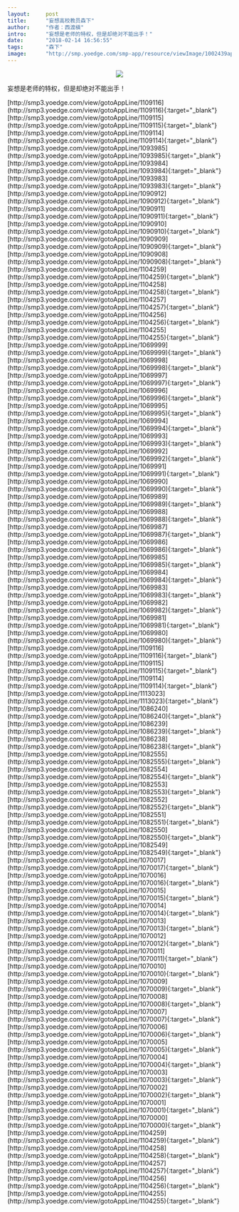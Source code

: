 ```yaml
---
layout:     post
title:      "妄想高校教员森下"
author:     "作者：西渡槇"
intro:      "妄想是老师的特权，但是却绝对不能出手！"
date:       "2018-02-14 16:56:55"
tags:       "森下"
image:      "http://smp.yoedge.com/smp-app/resource/viewImage/1002439appline.png"
---
```

<div style="text-align: center">
<p><img src="http://smp.yoedge.com/smp-app/resource/viewImage/1002439appline.png"/></p>
</div>
<p class="post-meta">
<span>妄想是老师的特权，但是却绝对不能出手！</span>
</p>
[http://smp3.yoedge.com/view/gotoAppLine/1109116](http://smp3.yoedge.com/view/gotoAppLine/1109116){:target="_blank"}
[http://smp3.yoedge.com/view/gotoAppLine/1109115](http://smp3.yoedge.com/view/gotoAppLine/1109115){:target="_blank"}
[http://smp3.yoedge.com/view/gotoAppLine/1109114](http://smp3.yoedge.com/view/gotoAppLine/1109114){:target="_blank"}
[http://smp3.yoedge.com/view/gotoAppLine/1093985](http://smp3.yoedge.com/view/gotoAppLine/1093985){:target="_blank"}
[http://smp3.yoedge.com/view/gotoAppLine/1093984](http://smp3.yoedge.com/view/gotoAppLine/1093984){:target="_blank"}
[http://smp3.yoedge.com/view/gotoAppLine/1093983](http://smp3.yoedge.com/view/gotoAppLine/1093983){:target="_blank"}
[http://smp3.yoedge.com/view/gotoAppLine/1090912](http://smp3.yoedge.com/view/gotoAppLine/1090912){:target="_blank"}
[http://smp3.yoedge.com/view/gotoAppLine/1090911](http://smp3.yoedge.com/view/gotoAppLine/1090911){:target="_blank"}
[http://smp3.yoedge.com/view/gotoAppLine/1090910](http://smp3.yoedge.com/view/gotoAppLine/1090910){:target="_blank"}
[http://smp3.yoedge.com/view/gotoAppLine/1090909](http://smp3.yoedge.com/view/gotoAppLine/1090909){:target="_blank"}
[http://smp3.yoedge.com/view/gotoAppLine/1090908](http://smp3.yoedge.com/view/gotoAppLine/1090908){:target="_blank"}
[http://smp3.yoedge.com/view/gotoAppLine/1104259](http://smp3.yoedge.com/view/gotoAppLine/1104259){:target="_blank"}
[http://smp3.yoedge.com/view/gotoAppLine/1104258](http://smp3.yoedge.com/view/gotoAppLine/1104258){:target="_blank"}
[http://smp3.yoedge.com/view/gotoAppLine/1104257](http://smp3.yoedge.com/view/gotoAppLine/1104257){:target="_blank"}
[http://smp3.yoedge.com/view/gotoAppLine/1104256](http://smp3.yoedge.com/view/gotoAppLine/1104256){:target="_blank"}
[http://smp3.yoedge.com/view/gotoAppLine/1104255](http://smp3.yoedge.com/view/gotoAppLine/1104255){:target="_blank"}
[http://smp3.yoedge.com/view/gotoAppLine/1069999](http://smp3.yoedge.com/view/gotoAppLine/1069999){:target="_blank"}
[http://smp3.yoedge.com/view/gotoAppLine/1069998](http://smp3.yoedge.com/view/gotoAppLine/1069998){:target="_blank"}
[http://smp3.yoedge.com/view/gotoAppLine/1069997](http://smp3.yoedge.com/view/gotoAppLine/1069997){:target="_blank"}
[http://smp3.yoedge.com/view/gotoAppLine/1069996](http://smp3.yoedge.com/view/gotoAppLine/1069996){:target="_blank"}
[http://smp3.yoedge.com/view/gotoAppLine/1069995](http://smp3.yoedge.com/view/gotoAppLine/1069995){:target="_blank"}
[http://smp3.yoedge.com/view/gotoAppLine/1069994](http://smp3.yoedge.com/view/gotoAppLine/1069994){:target="_blank"}
[http://smp3.yoedge.com/view/gotoAppLine/1069993](http://smp3.yoedge.com/view/gotoAppLine/1069993){:target="_blank"}
[http://smp3.yoedge.com/view/gotoAppLine/1069992](http://smp3.yoedge.com/view/gotoAppLine/1069992){:target="_blank"}
[http://smp3.yoedge.com/view/gotoAppLine/1069991](http://smp3.yoedge.com/view/gotoAppLine/1069991){:target="_blank"}
[http://smp3.yoedge.com/view/gotoAppLine/1069990](http://smp3.yoedge.com/view/gotoAppLine/1069990){:target="_blank"}
[http://smp3.yoedge.com/view/gotoAppLine/1069989](http://smp3.yoedge.com/view/gotoAppLine/1069989){:target="_blank"}
[http://smp3.yoedge.com/view/gotoAppLine/1069988](http://smp3.yoedge.com/view/gotoAppLine/1069988){:target="_blank"}
[http://smp3.yoedge.com/view/gotoAppLine/1069987](http://smp3.yoedge.com/view/gotoAppLine/1069987){:target="_blank"}
[http://smp3.yoedge.com/view/gotoAppLine/1069986](http://smp3.yoedge.com/view/gotoAppLine/1069986){:target="_blank"}
[http://smp3.yoedge.com/view/gotoAppLine/1069985](http://smp3.yoedge.com/view/gotoAppLine/1069985){:target="_blank"}
[http://smp3.yoedge.com/view/gotoAppLine/1069984](http://smp3.yoedge.com/view/gotoAppLine/1069984){:target="_blank"}
[http://smp3.yoedge.com/view/gotoAppLine/1069983](http://smp3.yoedge.com/view/gotoAppLine/1069983){:target="_blank"}
[http://smp3.yoedge.com/view/gotoAppLine/1069982](http://smp3.yoedge.com/view/gotoAppLine/1069982){:target="_blank"}
[http://smp3.yoedge.com/view/gotoAppLine/1069981](http://smp3.yoedge.com/view/gotoAppLine/1069981){:target="_blank"}
[http://smp3.yoedge.com/view/gotoAppLine/1069980](http://smp3.yoedge.com/view/gotoAppLine/1069980){:target="_blank"}
[http://smp3.yoedge.com/view/gotoAppLine/1109116](http://smp3.yoedge.com/view/gotoAppLine/1109116){:target="_blank"}
[http://smp3.yoedge.com/view/gotoAppLine/1109115](http://smp3.yoedge.com/view/gotoAppLine/1109115){:target="_blank"}
[http://smp3.yoedge.com/view/gotoAppLine/1109114](http://smp3.yoedge.com/view/gotoAppLine/1109114){:target="_blank"}
[http://smp3.yoedge.com/view/gotoAppLine/1113023](http://smp3.yoedge.com/view/gotoAppLine/1113023){:target="_blank"}
[http://smp3.yoedge.com/view/gotoAppLine/1086240](http://smp3.yoedge.com/view/gotoAppLine/1086240){:target="_blank"}
[http://smp3.yoedge.com/view/gotoAppLine/1086239](http://smp3.yoedge.com/view/gotoAppLine/1086239){:target="_blank"}
[http://smp3.yoedge.com/view/gotoAppLine/1086238](http://smp3.yoedge.com/view/gotoAppLine/1086238){:target="_blank"}
[http://smp3.yoedge.com/view/gotoAppLine/1082555](http://smp3.yoedge.com/view/gotoAppLine/1082555){:target="_blank"}
[http://smp3.yoedge.com/view/gotoAppLine/1082554](http://smp3.yoedge.com/view/gotoAppLine/1082554){:target="_blank"}
[http://smp3.yoedge.com/view/gotoAppLine/1082553](http://smp3.yoedge.com/view/gotoAppLine/1082553){:target="_blank"}
[http://smp3.yoedge.com/view/gotoAppLine/1082552](http://smp3.yoedge.com/view/gotoAppLine/1082552){:target="_blank"}
[http://smp3.yoedge.com/view/gotoAppLine/1082551](http://smp3.yoedge.com/view/gotoAppLine/1082551){:target="_blank"}
[http://smp3.yoedge.com/view/gotoAppLine/1082550](http://smp3.yoedge.com/view/gotoAppLine/1082550){:target="_blank"}
[http://smp3.yoedge.com/view/gotoAppLine/1082549](http://smp3.yoedge.com/view/gotoAppLine/1082549){:target="_blank"}
[http://smp3.yoedge.com/view/gotoAppLine/1070017](http://smp3.yoedge.com/view/gotoAppLine/1070017){:target="_blank"}
[http://smp3.yoedge.com/view/gotoAppLine/1070016](http://smp3.yoedge.com/view/gotoAppLine/1070016){:target="_blank"}
[http://smp3.yoedge.com/view/gotoAppLine/1070015](http://smp3.yoedge.com/view/gotoAppLine/1070015){:target="_blank"}
[http://smp3.yoedge.com/view/gotoAppLine/1070014](http://smp3.yoedge.com/view/gotoAppLine/1070014){:target="_blank"}
[http://smp3.yoedge.com/view/gotoAppLine/1070013](http://smp3.yoedge.com/view/gotoAppLine/1070013){:target="_blank"}
[http://smp3.yoedge.com/view/gotoAppLine/1070012](http://smp3.yoedge.com/view/gotoAppLine/1070012){:target="_blank"}
[http://smp3.yoedge.com/view/gotoAppLine/1070011](http://smp3.yoedge.com/view/gotoAppLine/1070011){:target="_blank"}
[http://smp3.yoedge.com/view/gotoAppLine/1070010](http://smp3.yoedge.com/view/gotoAppLine/1070010){:target="_blank"}
[http://smp3.yoedge.com/view/gotoAppLine/1070009](http://smp3.yoedge.com/view/gotoAppLine/1070009){:target="_blank"}
[http://smp3.yoedge.com/view/gotoAppLine/1070008](http://smp3.yoedge.com/view/gotoAppLine/1070008){:target="_blank"}
[http://smp3.yoedge.com/view/gotoAppLine/1070007](http://smp3.yoedge.com/view/gotoAppLine/1070007){:target="_blank"}
[http://smp3.yoedge.com/view/gotoAppLine/1070006](http://smp3.yoedge.com/view/gotoAppLine/1070006){:target="_blank"}
[http://smp3.yoedge.com/view/gotoAppLine/1070005](http://smp3.yoedge.com/view/gotoAppLine/1070005){:target="_blank"}
[http://smp3.yoedge.com/view/gotoAppLine/1070004](http://smp3.yoedge.com/view/gotoAppLine/1070004){:target="_blank"}
[http://smp3.yoedge.com/view/gotoAppLine/1070003](http://smp3.yoedge.com/view/gotoAppLine/1070003){:target="_blank"}
[http://smp3.yoedge.com/view/gotoAppLine/1070002](http://smp3.yoedge.com/view/gotoAppLine/1070002){:target="_blank"}
[http://smp3.yoedge.com/view/gotoAppLine/1070001](http://smp3.yoedge.com/view/gotoAppLine/1070001){:target="_blank"}
[http://smp3.yoedge.com/view/gotoAppLine/1070000](http://smp3.yoedge.com/view/gotoAppLine/1070000){:target="_blank"}
[http://smp3.yoedge.com/view/gotoAppLine/1104259](http://smp3.yoedge.com/view/gotoAppLine/1104259){:target="_blank"}
[http://smp3.yoedge.com/view/gotoAppLine/1104258](http://smp3.yoedge.com/view/gotoAppLine/1104258){:target="_blank"}
[http://smp3.yoedge.com/view/gotoAppLine/1104257](http://smp3.yoedge.com/view/gotoAppLine/1104257){:target="_blank"}
[http://smp3.yoedge.com/view/gotoAppLine/1104256](http://smp3.yoedge.com/view/gotoAppLine/1104256){:target="_blank"}
[http://smp3.yoedge.com/view/gotoAppLine/1104255](http://smp3.yoedge.com/view/gotoAppLine/1104255){:target="_blank"}


